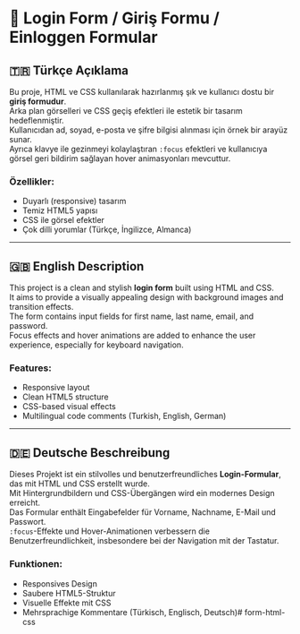 # 🔐 Login Form / Giriş Formu / Einloggen Formular

## 🇹🇷 Türkçe Açıklama

Bu proje, HTML ve CSS kullanılarak hazırlanmış şık ve kullanıcı dostu bir **giriş formudur**.  
Arka plan görselleri ve CSS geçiş efektleri ile estetik bir tasarım hedeflenmiştir.  
Kullanıcıdan ad, soyad, e-posta ve şifre bilgisi alınması için örnek bir arayüz sunar.  
Ayrıca klavye ile gezinmeyi kolaylaştıran `:focus` efektleri ve kullanıcıya görsel geri bildirim sağlayan hover animasyonları mevcuttur.

### Özellikler:
- Duyarlı (responsive) tasarım
- Temiz HTML5 yapısı
- CSS ile görsel efektler
- Çok dilli yorumlar (Türkçe, İngilizce, Almanca)

---

## 🇬🇧 English Description

This project is a clean and stylish **login form** built using HTML and CSS.  
It aims to provide a visually appealing design with background images and transition effects.  
The form contains input fields for first name, last name, email, and password.  
Focus effects and hover animations are added to enhance the user experience, especially for keyboard navigation.

### Features:
- Responsive layout
- Clean HTML5 structure
- CSS-based visual effects
- Multilingual code comments (Turkish, English, German)

---

## 🇩🇪 Deutsche Beschreibung

Dieses Projekt ist ein stilvolles und benutzerfreundliches **Login-Formular**, das mit HTML und CSS erstellt wurde.  
Mit Hintergrundbildern und CSS-Übergängen wird ein modernes Design erreicht.  
Das Formular enthält Eingabefelder für Vorname, Nachname, E-Mail und Passwort.  
`:focus`-Effekte und Hover-Animationen verbessern die Benutzerfreundlichkeit, insbesondere bei der Navigation mit der Tastatur.

### Funktionen:
- Responsives Design
- Saubere HTML5-Struktur
- Visuelle Effekte mit CSS
- Mehrsprachige Kommentare (Türkisch, Englisch, Deutsch)# form-html-css
